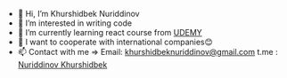 - 👋 Hi, I’m Khurshidbek Nuriddinov
- 👀 I’m interested in writing code
- 🌱 I’m currently learning react course from [UDEMY](https://www.udemy.com/)
- 💞️ I want to cooperate with international companies😊
- 📫 Contact with me => Email: khurshidbeknuriddinov@gmail.com
                        t.me : [Nuriddinov Khurshidbek](https://t.me/NuriddinovKhurshidbek)
 
